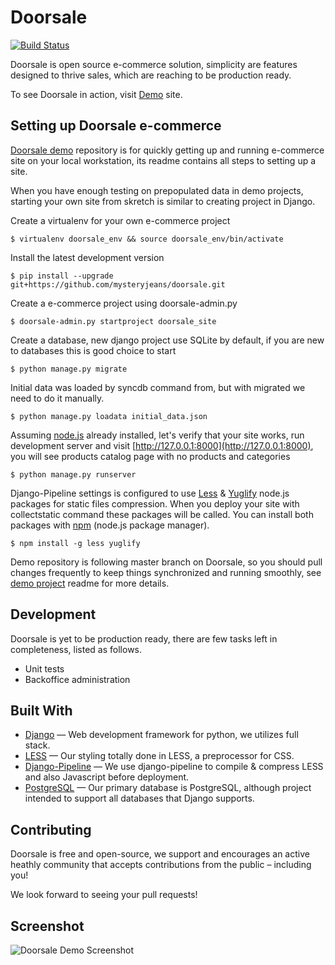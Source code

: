 Doorsale
========
[![Build Status](https://travis-ci.org/mysteryjeans/doorsale.svg?branch=master)](https://travis-ci.org/mysteryjeans/doorsale)

Doorsale is open source e-commerce solution, simplicity are features designed to thrive sales, which are reaching to be production ready.

To see Doorsale in action, visit [Demo](http://doorsale-demo.fanaticlab.com) site.


## Setting up Doorsale e-commerce

[Doorsale demo](https://github.com/mysteryjeans/doorsale-demo) repository is for quickly getting up and running e-commerce site on your local workstation, its readme contains all steps to setting up a site.

When you have enough testing on prepopulated data in demo projects, starting your own site from skretch is similar to creating project in Django.

Create a virtualenv for your own e-commerce project

```
$ virtualenv doorsale_env && source doorsale_env/bin/activate
```

Install the latest development version

```
$ pip install --upgrade git+https://github.com/mysteryjeans/doorsale.git
```

Create a e-commerce project using doorsale-admin.py

```
$ doorsale-admin.py startproject doorsale_site
```

Create a database, new django project use SQLite by default, if you are new to databases this is good choice to start

```
$ python manage.py migrate
```

Initial data was loaded by syncdb command from, but with migrated we need to do it manually.

```
$ python manage.py loadata initial_data.json
```

Assuming [node.js](http://nodejs.org/) already installed, let's verify that your site works, run development server and visit [http://127.0.0.1:8000](http://127.0.0.1:8000), you will see products catalog page with no products and categories

```
$ python manage.py runserver
```

Django-Pipeline settings is configured to use [Less](http://lesscss.org/#using-less-installation) & [Yuglify](https://github.com/yui/yuglify) node.js packages for static files compression. When you deploy your site with collectstatic command these packages will be called. You can install both packages with [npm](https://www.npmjs.org/) (node.js package manager).

```
$ npm install -g less yuglify 
```

Demo repository is following master branch on Doorsale, so you should pull changes frequently to keep things synchronized and running smoothly, see [demo project](https://github.com/mysteryjeans/doorsale-demo) readme for more details.


## Development

Doorsale is yet to be production ready, there are few tasks left in completeness, listed as follows.

- Unit tests
- Backoffice administration


## Built With

- [Django](https://github.com/django/django) &mdash; Web development framework for python, we utilizes full stack.
- [LESS](https://github.com/less/less.js) &mdash; Our styling totally done in LESS, a preprocessor for CSS.
- [Django-Pipeline](https://github.com/cyberdelia/django-pipeline) &mdash; We use django-pipeline to compile & compress LESS and also Javascript before deployment.
- [PostgreSQL](http://www.postgresql.org/) &mdash; Our primary database is PostgreSQL, although project intended to support all databases that Django supports.


## Contributing

Doorsale is free and open-source, we support and encourages an active heathly community that accepts contributions from the public – including you!

We look forward to seeing your pull requests!


## Screenshot

![Doorsale Demo Screenshot](https://raw.github.com/mysteryjeans/doorsale-demo/master/media/images/demo-screenshot.png)
